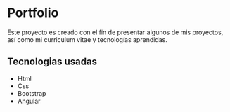 # Portfolio
Este proyecto es creado con el fin de presentar algunos de mis proyectos, así como mi curriculum vitae y tecnologías aprendidas.

## Tecnologias usadas
- Html
- Css
- Bootstrap
- Angular

